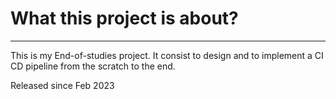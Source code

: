 # What this project is about? #
---
This is my End-of-studies project. It consist to design and to implement a CI CD pipeline from the scratch to the end.

Released since Feb 2023